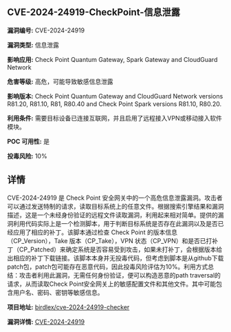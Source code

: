 ## CVE-2024-24919-CheckPoint-信息泄露

**漏洞编号:** CVE-2024-24919

**漏洞类型:** 信息泄露

**影响应用:** Check Point Quantum Gateway, Spark Gateway and CloudGuard Network

**危害等级:** 高危，可能导致敏感信息泄露

**影响版本:** Check Point Quantum Gateway and CloudGuard Network versions R81.20, R81.10, R81, R80.40 and Check Point Spark versions R81.10, R80.20.

**利用条件:** 需要目标设备已连接互联网，并且启用了远程接入VPN或移动接入软件模块。

**POC 可用性:** 是

**投毒风险:** 10%

## 详情

CVE-2024-24919 是 Check Point 安全网关中的一个高危信息泄露漏洞。攻击者可以通过发送特制的请求，读取目标系统上的任意文件。根据搜索引擎结果和漏洞描述，这是一个未经身份验证的远程文件读取漏洞，利用起来相对简单。提供的漏洞利用代码实际上是一个检测脚本，用于判断目标系统是否存在此漏洞以及是否已经应用了相应的补丁。该脚本通过检查 Check Point 的版本信息（CP_Version），Take 版本（CP_Take），VPN 状态（CP_VPN）和是否已打补丁（CP_Patched）来确定系统是否容易受到攻击，如果未打补丁，会根据版本给出相应的补丁下载链接。该脚本本身并无投毒代码，但考虑到脚本是从github下载patch包，patch包可能存在恶意代码，因此投毒风险评估为10%。利用方式总结：攻击者利用此漏洞，无需任何身份验证，便可以构造恶意的path traversal的请求，从而读取Check Point安全网关上的敏感配置文件和其他文件。其中可能包含用户名、密码、密钥等敏感信息。

**项目地址:** [birdlex/cve-2024-24919-checker](https://github.com/birdlex/cve-2024-24919-checker)

**漏洞详情:** [CVE-2024-24919](https://nvd.nist.gov/vuln/detail/CVE-2024-24919)